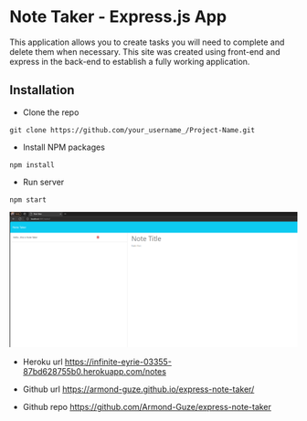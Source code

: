 # Note Taker - Express.js App
This application allows you to create tasks you will need to complete and delete them when necessary. This site was created using front-end and express in the back-end to establish a fully working application.

## Installation
- Clone the repo
```
git clone https://github.com/your_username_/Project-Name.git
```
- Install NPM packages
```
npm install
```
- Run server
```
npm start
```

![Note Taker](image.png)

- Heroku url
https://infinite-eyrie-03355-87bd628755b0.herokuapp.com/notes

- Github url
https://armond-guze.github.io/express-note-taker/

- Github repo
https://github.com/Armond-Guze/express-note-taker